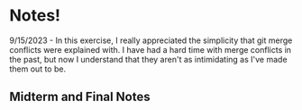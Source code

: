 # Notes!
9/15/2023 - In this exercise, I really appreciated the simplicity that git merge conflicts were explained with. I have had a hard time with merge conflicts in the past, but now I understand that they aren't as intimidating as I've made them out to be.

## Midterm and Final Notes